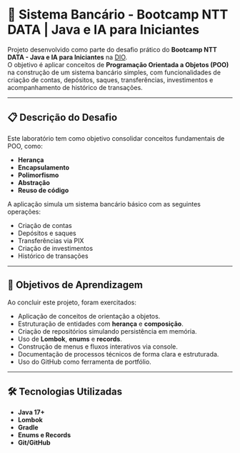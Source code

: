# 🏦 Sistema Bancário - Bootcamp NTT DATA | Java e IA para Iniciantes

Projeto desenvolvido como parte do desafio prático do **Bootcamp NTT DATA - Java e IA para Iniciantes** na [DIO](https://www.dio.me).  
O objetivo é aplicar conceitos de **Programação Orientada a Objetos (POO)** na construção de um sistema bancário simples, com funcionalidades de criação de contas, depósitos, saques, transferências, investimentos e acompanhamento de histórico de transações.

---

## 📋 Descrição do Desafio

Este laboratório tem como objetivo consolidar conceitos fundamentais de POO, como:

- **Herança**
- **Encapsulamento**
- **Polimorfismo**
- **Abstração**
- **Reuso de código**

A aplicação simula um sistema bancário básico com as seguintes operações:

- Criação de contas
- Depósitos e saques
- Transferências via PIX
- Criação de investimentos
- Histórico de transações

---

## 🎯 Objetivos de Aprendizagem

Ao concluir este projeto, foram exercitados:

- Aplicação de conceitos de orientação a objetos.
- Estruturação de entidades com **herança** e **composição**.
- Criação de repositórios simulando persistência em memória.
- Uso de **Lombok**, **enums** e **records**.
- Construção de menus e fluxos interativos via console.
- Documentação de processos técnicos de forma clara e estruturada.
- Uso do GitHub como ferramenta de portfólio.

---

## 🛠️ Tecnologias Utilizadas

- **Java 17+**
- **Lombok**
- **Gradle**
- **Enums e Records**
- **Git/GitHub**
